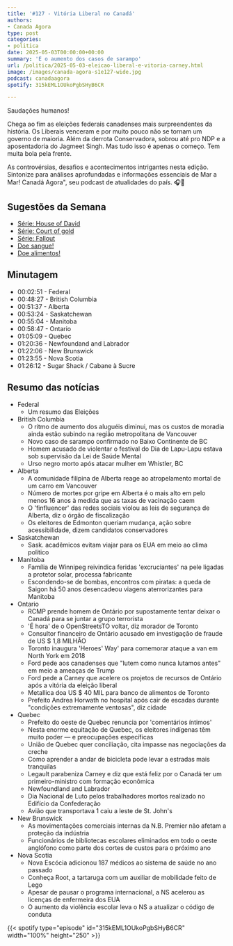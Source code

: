 ```yaml
---
title: '#127 - Vitória Liberal no Canadá'
authors:
- Canada Agora
type: post
categories:
- politica
date: 2025-05-03T00:00:00+00:00
summary: 'E o aumento dos casos de sarampo'
url: /politica/2025-05-03-eleicao-liberal-e-vitoria-carney.html
image: /images/canada-agora-s1e127-wide.jpg
podcast: canadaagora
spotify: 315kEML1OUkoPgbSHyB6CR

---
```


Saudações humanos!

Chega ao fim as eleições federais canadenses mais surpreendentes da história. Os Liberais venceram e
por muito pouco não se tornam um governo de maioria. Além da derrota Conservadora, sobrou até pro
NDP e a aposentadoria do Jagmeet Singh. Mas tudo isso é apenas o começo. Tem muita bola pela frente.

As controvérsias, desafios e acontecimentos intrigantes nesta edição. Sintonize para análises aprofundadas e informações essenciais de Mar a Mar! Canadá Agora", seu podcast de atualidades do país. 🎧📰

## Sugestões da Semana
- [Série: House of David](https://www.imdb.com/title/tt30955673/)
- [Série: Court of gold](https://www.imdb.com/title/tt32376394/)
- [Série: Fallout](https://www.imdb.com/title/tt12637874/)
- [Doe sangue!](https://blood.ca)
- [Doe alimentos!](https://foodbankscanada.ca)

## Minutagem
- 00:02:51 - Federal
- 00:48:27 - British Columbia
- 00:51:37 - Alberta
- 00:53:24 - Saskatchewan
- 00:55:04 - Manitoba
- 00:58:47 - Ontario
- 01:05:09 - Quebec
- 01:20:36 - Newfoundand and Labrador
- 01:22:06 - New Brunswick
- 01:23:55 - Nova Scotia
- 01:26:12 - Sugar Shack / Cabane à Sucre

## Resumo das notícias
- Federal
  - Um resumo das Eleições
- British Columbia
  - O ritmo de aumento dos aluguéis diminui, mas os custos de moradia ainda estão subindo na região metropolitana de Vancouver
  - Novo caso de sarampo confirmado no Baixo Continente de BC
  - Homem acusado de violentar o festival do Dia de Lapu-Lapu estava sob supervisão da Lei de Saúde Mental
  - Urso negro morto após atacar mulher em Whistler, BC
- Alberta
  - A comunidade filipina de Alberta reage ao atropelamento mortal de um carro em Vancouver
  - Número de mortes por gripe em Alberta é o mais alto em pelo menos 16 anos à medida que as taxas de vacinação caem
  - O 'finfluencer' das redes sociais violou as leis de segurança de Alberta, diz o órgão de fiscalização
  - Os eleitores de Edmonton queriam mudança, ação sobre acessibilidade, dizem candidatos conservadores
- Saskatchewan
  - Sask. acadêmicos evitam viajar para os EUA em meio ao clima político
- Manitoba
  - Família de Winnipeg reivindica feridas 'excruciantes' na pele ligadas a protetor solar, processa fabricante
  - Escondendo-se de bombas, encontros com piratas: a queda de Saigon há 50 anos desencadeou viagens aterrorizantes para Manitoba
- Ontario
  - RCMP prende homem de Ontário por supostamente tentar deixar o Canadá para se juntar a grupo terrorista
  - 'É hora' de o OpenStreetsTO voltar, diz morador de Toronto
  - Consultor financeiro de Ontário acusado em investigação de fraude de US $ 1,8 MILHÃO
  - Toronto inaugura 'Heroes' Way' para comemorar ataque a van em North York em 2018
  - Ford pede aos canadenses que "lutem como nunca lutamos antes" em meio a ameaças de Trump
  - Ford pede a Carney que acelere os projetos de recursos de Ontário após a vitória da eleição liberal
  - Metallica doa US $ 40 MIL para banco de alimentos de Toronto
  - Prefeito Andrea Horwath no hospital após cair de escadas durante "condições extremamente ventosas", diz cidade
- Quebec
  - Prefeito do oeste de Quebec renuncia por 'comentários íntimos'
  - Nesta enorme equitação de Quebec, os eleitores indígenas têm muito poder — e preocupações específicas
  - União de Quebec quer conciliação, cita impasse nas negociações da creche
  - Como aprender a andar de bicicleta pode levar a estradas mais tranquilas
  - Legault parabeniza Carney e diz que está feliz por o Canadá ter um primeiro-ministro com formação econômica
  - Newfoundland and Labrador
  - Dia Nacional de Luto pelos trabalhadores mortos realizado no Edifício da Confederação
  - Avião que transportava 1 caiu a leste de St. John's
- New Brunswick
  - As movimentações comerciais internas da N.B. Premier não afetam a proteção da indústria
  - Funcionários de bibliotecas escolares eliminados em todo o oeste anglófono como parte dos cortes de custos para o próximo ano
- Nova Scotia
  - Nova Escócia adicionou 187 médicos ao sistema de saúde no ano passado
  - Conheça Root, a tartaruga com um auxiliar de mobilidade feito de Lego
  - Apesar de pausar o programa internacional, a NS acelerou as licenças de enfermeira dos EUA
  - O aumento da violência escolar leva o NS a atualizar o código de conduta

{{< spotify type="episode" id="315kEML1OUkoPgbSHyB6CR" width="100%" height="250" >}}
